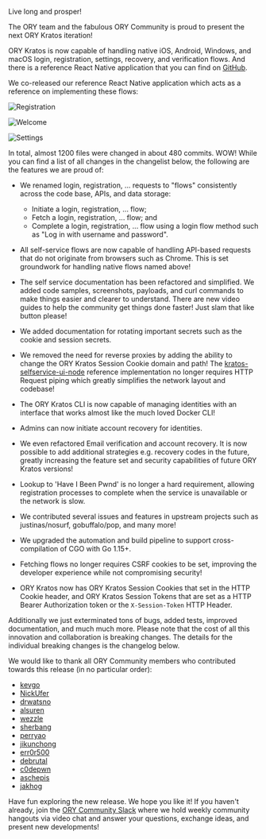 Live long and prosper!

The ORY team and the fabulous ORY Community is proud to present the next ORY Kratos iteration!

ORY Kratos is now capable of handling native iOS, Android, Windows, and macOS login, registration, settings, recovery, and
verification flows. And there is a reference React Native application that you can find on
[GitHub](http://github.com/ory/kratos-selfservice-ui-react-native).

We co-released our reference React Native application which acts as a reference on implementing these flows:

![Registration](http://ory.sh/images/newsletter/kratos-0.5.0/registration-screen.png)

![Welcome](http://ory.sh/images/newsletter/kratos-0.5.0/welcome-screen.png)

![Settings](http://ory.sh/images/newsletter/kratos-0.5.0/settings-screen.png)

In total, almost 1200 files were changed in about 480 commits. WOW! While you can find a list of all changes in the changelist
below, the following are the features we are proud of:

- We renamed login, registration, ... requests to "flows" consistently across the code base, APIs, and data storage:

  - Initiate a login, registration, ... flow;
  - Fetch a login, registration, ... flow; and
  - Complete a login, registration, ... flow using a login flow method such as "Log in with username and password".

- All self-service flows are now capable of handling API-based requests that do not originate from browsers such as Chrome. This
  is set groundwork for handling native flows named above!

- The self service documentation has been refactored and simplified. We added code samples, screenshots, payloads, and curl
  commands to make things easier and clearer to understand. There are new video guides to help the community get things done
  faster! Just slam that like button please!

- We added documentation for rotating important secrets such as the cookie and session secrets.

- We removed the need for reverse proxies by adding the ability to change the ORY Kratos Session Cookie domain and path! The
  [kratos-selfservice-ui-node](https://github.com/ory/kratos-selfservice-ui-node) reference implementation no longer requires HTTP
  Request piping which greatly simplifies the network layout and codebase!

- The ORY Kratos CLI is now capable of managing identities with an interface that works almost like the much loved Docker CLI!

- Admins can now initiate account recovery for identities.

- We even refactored Email verification and account recovery. It is now possible to add additional strategies e.g. recovery codes
  in the future, greatly increasing the feature set and security capabilities of future ORY Kratos versions!

- Lookup to 'Have I Been Pwnd' is no longer a hard requirement, allowing registration processes to complete when the service is
  unavailable or the network is slow.

- We contributed several issues and features in upstream projects such as justinas/nosurf, gobuffalo/pop, and many more!

- We upgraded the automation and build pipeline to support cross-compilation of CGO with Go 1.15+.

- Fetching flows no longer requires CSRF cookies to be set, improving the developer experience while not compromising security!

- ORY Kratos now has ORY Kratos Session Cookies that set in the HTTP Cookie header, and ORY Kratos Session Tokens that are set as
  a HTTP Bearer Authorization token or the `X-Session-Token` HTTP Header.

Additionally we just exterminated tons of bugs, added tests, improved documentation, and much much more. Please note that the cost
of all this innovation and collaboration is breaking changes. The details for the individual breaking changes is the changelog
below.

We would like to thank all ORY Community members who contributed towards this release (in no particular order):

- [kevgo](https://github.com/kevgo)
- [NickUfer](https://github.com/NickUfer)
- [drwatsno](https://github.com/drwatsno)
- [alsuren](https://github.com/alsuren)
- [wezzle](https://github.com/wezzle)
- [sherbang](https://github.com/sherbang)
- [perryao](https://github.com/perryao)
- [jikunchong](https://github.com/jikunchong)
- [err0r500](https://github.com/err0r500)
- [debrutal](https://github.com/debrutal)
- [c0depwn](https://github.com/c0depwn)
- [aschepis](https://github.com/aschepis)
- [jakhog](https://github.com/jakhog)

Have fun exploring the new release. We hope you like it! If you haven't already, join the
[ORY Community Slack](http://slack.ory.sh) where we hold weekly community hangouts via video chat and answer your questions,
exchange ideas, and present new developments!
